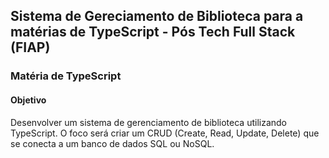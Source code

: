 ## Sistema de Gereciamento de Biblioteca para a matérias de TypeScript - Pós Tech Full Stack (FIAP)

### Matéria de TypeScript

#### Objetivo
Desenvolver um sistema de gerenciamento de biblioteca utilizando TypeScript. O foco será criar um CRUD (Create, Read, Update, Delete) que se conecta a um banco de dados SQL ou NoSQL.
